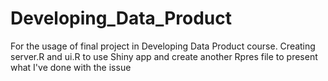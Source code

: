 # Developing_Data_Product
For the usage of final project in Developing Data Product course.
Creating server.R and ui.R to use Shiny app and create another Rpres file to present what I've done with the issue
